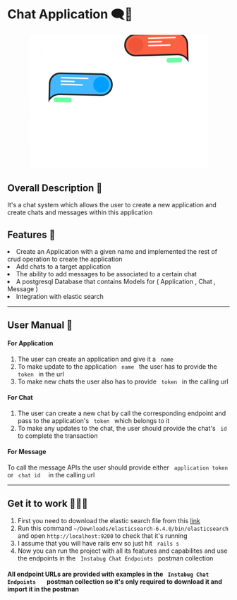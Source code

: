 <h1> Chat Application 🗨📱 </h1>
<p align ="center"><img width="80%" height="20%" alt="Coding"  src="https://github.com/HosamOuda/Chat-System/blob/master/giphy.gif"></p>

<h2> Overall Description 💬 </h3>
<p> It's a chat system which allows the user to create a new application and create chats and messages within this application </p>

<h2> Features 🧾 </h2>
<li> Create an Application with a given name and implemented the rest of crud operation to create the application </li>
<li> Add chats to a target application </li>
<li> The ability to add messages to be associated to a certain chat </li>
<li> A postgresql Database that contains Models for ( Application , Chat , Message ) </li>
<li> Integration with elastic search </li>
 <hr>
<h2>User Manual 📓 </h2>

<h4> For Application </h4>
<ol>
  <li> The user can create an application and give it a <code> name </code>  </li>
  <li> To make update to the application <code> name </code> the user has to provide the <code> token </code> in the url   </li>
  <li> To make new chats the user also has to provide <code> token </code> in the calling url </li> 
</ol> 

<h4> For Chat </h4>
<ol>
  <li> The user can create a new chat by call the corresponding endpoint and pass to the application's <code> token </code> which belongs to it  </li>
  <li> To make any updates to the chat, the user should provide the chat's <code> id </code> to complete the transaction </li>
</ol> 

<h4> For Message </h4>
<p> To call the message APIs the user should provide either <code> application token </code> or <code> chat id  </code> in the calling url </p>
 
<hr>
<h2> Get it to work 🔧👨‍💻 </h2>
 <ol>
  <li> First you need to download the elastic search file from this <a href = "https://www.elastic.co/downloads/past-releases/elasticsearch-6-4-0"> link</a> </li>
  <li> Run this command <code>~/Downloads/elasticsearch-6.4.0/bin/elasticsearch</code> and open <code>http://localhost:9200</code> to check that it's running </li>
  <li> I assume that you will have rails env so just hit <code> rails s</code> </li>
  <li> Now you can run the project with all its features and capabilites and use the endpoints in the <code> Instabug Chat Endpoints </code> postman collection </li>
 </ol>
<h4> All endpoint URLs are provided with examples in the <code> Instabug Chat Endpoints   </code>  postman collection so it's only required to download it and import it in the postman </h4>
